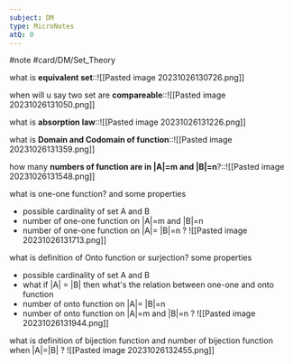 ```yaml
---
subject: DM
type: MicroNotes
atQ: 0
---
```

#note
#card/DM/Set_Theory

what is **equivalent set**::![[Pasted image 20231026130726.png]] <!--SR:!2023-11-27,15,290-->

when will u say two set are **compareable**::![[Pasted image 20231026131050.png]] <!--SR:!2023-11-15,3,201-->

what is **absorption law**::![[Pasted image 20231026131226.png]] <!--SR:!2023-11-15,3,201-->

what is **Domain and Codomain of function**::![[Pasted image 20231026131359.png]] <!--SR:!2023-11-13,12,270-->

how many **numbers of function are in |A|=m and |B|=n**?::![[Pasted image 20231026131548.png]] <!--SR:!2023-11-28,16,294-->


what is one-one function? and some properties
- possible cardinality of set A and B
- number of one-one function on |A|=m and |B|=n
- number of one-one function on |A|= |B|=n
?
![[Pasted image 20231026131713.png]] <!--SR:!2023-11-15,3,201-->


what is definition of Onto function or surjection?
some properties
-  possible cardinality of set A and B
- what if |A| = |B| then what's the relation between one-one and onto function
- number of onto function on |A|= |B|=n
- number of onto function on |A|=m and |B|=n
?
![[Pasted image 20231026131944.png]] <!--SR:!2023-11-15,3,201-->


what is definition of bijection function and number of bijection function when |A|=|B|
?
![[Pasted image 20231026132455.png]] <!--SR:!2023-11-06,4,274-->



